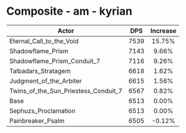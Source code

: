 # Composite - am - kyrian
| Actor | DPS | Increase |
|---|:---:|:---:|
|Eternal_Call_to_the_Void|7539|15.75%|
|Shadowflame_Prism|7143|9.66%|
|Shadowflame_Prism_Conduit_7|7116|9.26%|
|Talbadars_Stratagem|6618|1.62%|
|Judgment_of_the_Arbiter|6615|1.56%|
|Twins_of_the_Sun_Priestess_Conduit_7|6567|0.82%|
|Base|6513|0.00%|
|Sephuzs_Proclamation|6513|0.00%|
|Painbreaker_Psalm|6505|-0.12%|
